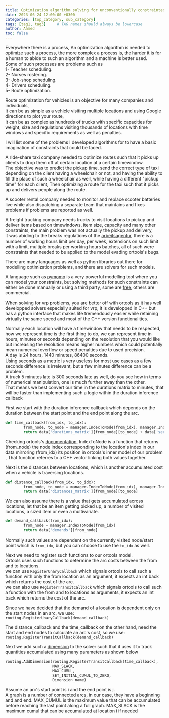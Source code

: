 ```yaml
---
title: Optimization algorithm solving for unconventionally constrainted problems
date: 2023-06-24 12:00:00 +0300
categories: [top_category, sub_category]
tags: [tag1, tag3]     # TAG names should always be lowercase
author: Ahmed
toc: false
---
```

Everywhere there is a process, An optimization algorithm is needed to optimize such a process, the more complex a process is, the harder it is for a human to abide to such an algorithm and a machine is better used.  
Some of such processes are problems such as  
1- Teacher scheduling.  
2- Nurses rostering.  
3- Job-shop scheduling.  
4- Drivers scheduling.  
5- Route optimization.  

Route optimization for vehicles is an objective for many companies and individuals,  
It can be as simple as a vehicle visiting multiple locations and using Google directions to plot your route,  
It can be as complex as hundreds of trucks with specific capacities for weight, size and regulations visiting thousands of locations with time windows and specific requirements as well as penalties.  

I will list some of the problems I developed algorithms for to have a basic imagination of constraints that could be faced.  
  
A ride-share taxi company needed to optimize routes such that it picks up clients to drop them off at certain location at a certain timewindow.  
The objective was to predict the pickup time, send the correct type of taxi depending on the client having a wheelchair or not, and having the ability to fill the place of such a wheelchair as well, while having a different "pickup time" for each client, Then optimizing a route for the taxi such that it picks up and delivers people along the route.  

A scooter rental company needed to monitor and replace scooter batteries live while also dispatching a separate team that maintains and fixes problems if problems are reported as well.

A freight trucking company needs trucks to visit locations to pickup and deliver items based on timewindows, item size, capacity and many other constraints, the main problem was not actually the pickup and delivery,  
it was abiding to the breaks regulations of the [arbeitsagentur](https://www.arbeitsagentur.de/fuer-menschen-aus-dem-ausland/auslaendische-fachkraefte/saisonarbeit-in-deutschland/arbeitsrecht), there is a number of working hours limit per day, per week, extensions on such limit with a limit, multiple breaks per working hours batches, all of such were constraints that needed to be applied to the model evading ortools's bugs.  

There are many languages as well as python libraries out there for modelling optimization problems, and there are solvers for such models.

A language such as [pymomo](https://pyomo.readthedocs.io/en/stable/) is a very powerful modelling tool where you can model your constraints, but solving methods for such constraints can either be done manually or using a third party, some are [free](https://pyomo.readthedocs.io/en/stable/contributed_packages/index.html), others are commercial.

When solving for [vrp](https://en.wikipedia.org/wiki/Vehicle_routing_problem) problems, you are better off with ortools as it has well developped solvers especially suited for vrp, it is developped in C++ but has a python interface that makes life tremendously easier while retaining virtually the same speed and most of the C++ version functionalities.


Normally each location will have a timewindow that needs to be respected, how we represent time is the first thing to do, we can represent time in hours, minutes or seconds depending on the resolution that you would like but increasing the resolution means higher numbers which could potentially mean numerical overflow or speed penalties due to used precision.  
A day is 24 hours, 1440 minutes, 86400 seconds.  
Using seconds as a metric is very useless for most use cases as a few seconds difference is irrelevant, but a few minutes difference can be a problem.  
A truck 5 minutes late is 300 seconds late as well, do you see how in terms of numerical manipulation, one is much further away than the other.  
That means we best convert our time in the durations matrix to minutes, that will be faster than implementing such a logic within the duration inference callback 

First we start with the duration inference callback which depends on the duration between the start point and the end point along the arc.  
```python
def time_callback(from_idx, to_idx):
        from_node, to_node = manager.IndexToNode(from_idx), manager.IndexToNode(to_idx)
        return data['durations_matrix'][from_node][to_node] + data['service_times'][from_node]
```
Checking ortools's [documentation](https://github.com/google/or-tools/blob/v9.4/ortools/constraint_solver/routing_index_manager.h#L92), IndexToNode is a function that returns (from_node) the node index corresponding to the location's index in our data mirroring (from_idx) its position in ortools's inner model of our problem  , That function referres to a C++ vector linking both values together.

Next is the distances between locations, which is another accumulated cost when a vehicle is traversing locations.
```python
def distance_callback(from_idx, to_idx):
        from_node, to_node = manager.IndexToNode(from_idx), manager.IndexToNode(to_idx)
        return data['distances_matrix'][from_node][to_node]
```
We can also assume there is a value that gets accumulated across locations, let that be an item getting picked up, a number of visited locations, a sized item or even a multivariate. 

```python
def demand_callback(from_idx):
        from_node = manager.IndexToNode(from_idx)
        return data['demands'][from_node]
```

Normally such values are dependent on the currently visited node/start point which is `from_idx`, but you can choose to use the `to_idx` as well.  

Next we need to register such functions to our ortools model.   
Ortools uses such functions to determine the arc costs between the from and to locations.  
we can use `RegisterUnaryCallback` which signals ortools to call such a function with only the from location as an argument, it expects an int back which returns the cost of the arc.  
we can also use `RegisterTransitCallback` which signals ortools to call such a function with the from and to locations as arguments, it expects an int back which returns the cost of the arc.  

Since we have decided that the demand of a location is dependent only on the start nodes in an arc, we use:  
`routing.RegisterUnaryCallback(demand_callback)`

The distance_callback and the time_callback on the other hand, need the start and end nodes to calculate an arc's cost, so we use: `routing.RegisterTransitCallback(demand_callback)`

Next we add such a [dimension](https://developers.google.com/optimization/routing/dimensions) to the solver such that it uses it to track quantities accumulated using many parameters as shown below
```python
routing.AddDimension(routing.RegisterTransitCallback(time_callback),
                     MAX_SLACK,
                     MAX_CUMUL,
                     SET_INITIAL_CUMUL_TO_ZERO,
                     Dimension_name)
```
Assume an arc's start point is i and the end point is j.  
A graph is a number of connected arcs, in our case, they have a beginning and and end.
MAX_CUMUL is the maximum value that can be accumulated before reaching the last point along a full graph.
MAX_SLACK is the maximum cumul that can be accumulated at location i if needed 